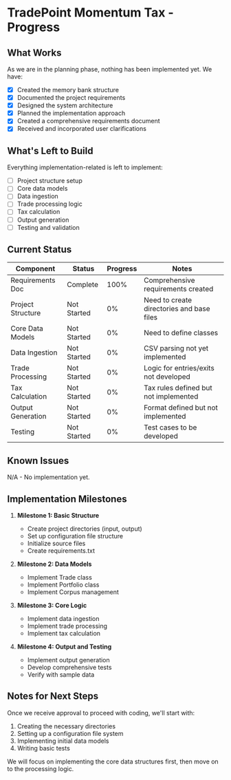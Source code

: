 # TradePoint Momentum Tax - Progress

## What Works

As we are in the planning phase, nothing has been implemented yet. We have:

- [x] Created the memory bank structure
- [x] Documented the project requirements
- [x] Designed the system architecture
- [x] Planned the implementation approach
- [x] Created a comprehensive requirements document
- [x] Received and incorporated user clarifications

## What's Left to Build

Everything implementation-related is left to implement:

- [ ] Project structure setup
- [ ] Core data models
- [ ] Data ingestion
- [ ] Trade processing logic
- [ ] Tax calculation
- [ ] Output generation
- [ ] Testing and validation

## Current Status

| Component           | Status      | Progress | Notes                                    |
|---------------------|-------------|----------|------------------------------------------|
| Requirements Doc    | Complete    | 100%     | Comprehensive requirements created       |
| Project Structure   | Not Started | 0%       | Need to create directories and base files |
| Core Data Models    | Not Started | 0%       | Need to define classes                   |
| Data Ingestion      | Not Started | 0%       | CSV parsing not yet implemented          |
| Trade Processing    | Not Started | 0%       | Logic for entries/exits not developed    |
| Tax Calculation     | Not Started | 0%       | Tax rules defined but not implemented    |
| Output Generation   | Not Started | 0%       | Format defined but not implemented       |
| Testing             | Not Started | 0%       | Test cases to be developed               |

## Known Issues

N/A - No implementation yet.

## Implementation Milestones

1. **Milestone 1: Basic Structure**
   - Create project directories (input, output)
   - Set up configuration file structure
   - Initialize source files
   - Create requirements.txt

2. **Milestone 2: Data Models**
   - Implement Trade class
   - Implement Portfolio class
   - Implement Corpus management

3. **Milestone 3: Core Logic**
   - Implement data ingestion
   - Implement trade processing
   - Implement tax calculation

4. **Milestone 4: Output and Testing**
   - Implement output generation
   - Develop comprehensive tests
   - Verify with sample data

## Notes for Next Steps

Once we receive approval to proceed with coding, we'll start with:
1. Creating the necessary directories
2. Setting up a configuration file system
3. Implementing initial data models
4. Writing basic tests

We will focus on implementing the core data structures first, then move on to the processing logic. 